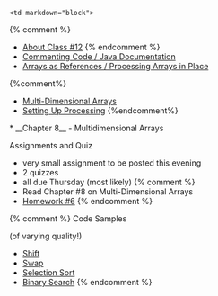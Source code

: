 	<td markdown="block">
{% comment %}
* [About Class #12](slides/12/meta.html)
{% endcomment %}
* [Commenting Code / Java Documentation](slides/12/comments.html)
* [Arrays as References / Processing Arrays in Place](slides/12/arrays-in-place.html)

{%comment%} 
* [Multi-Dimensional Arrays](slides/12/nested-arrays.html)
* [Setting Up Processing](slides/12/nested-arrays.html)
{%endcomment%}

</td>
	<td markdown="block">
* __Chapter 8__ - Multidimensional Arrays
</td>
	<td markdown="block">

Assignments and Quiz

* very small assignment to be posted this evening
* 2 quizzes
* all due Thursday (most likely)
{% comment %}
* Read Chapter #8 on Multi-Dimensional Arrays
* [Homework #6](assignments/hw06.html)
{% endcomment %}

{% comment %}
Code Samples

(of varying quality!)

* [Shift](../resources/code/class12/Shifty.java)
* [Swap](../resources/code/class12/Swappy.java)
* [Selection Sort](../resources/code/class12/SelectionSort.java)
* [Binary Search](../resources/code/class12/BinarySearch.java)
{% endcomment %}

</td>
